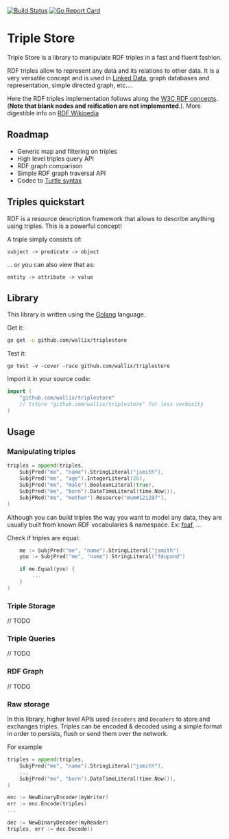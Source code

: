 [![Build Status](https://api.travis-ci.org/wallix/triplestore.svg?branch=master)](https://travis-ci.org/wallix/triplestore)
[![Go Report Card](https://goreportcard.com/badge/github.com/wallix/triplestore)](https://goreportcard.com/report/github.com/wallix/triplestore)

# Triple Store

Triple Store is a library to manipulate RDF triples in a fast and fluent fashion.

RDF triples allow to represent any data and its relations to other data. It is a very versatile concept and is used in [Linked Data](https://en.wikipedia.org/wiki/Linked_data), graph databases and representation, simple directed graph, etc....

Here the RDF triples implementation follows along the [W3C RDF concepts](https://www.w3.org/TR/rdf11-concepts/). (**Note that blank nodes and reification are not implemented**.). More digestible info on [RDF Wikipedia](https://en.wikipedia.org/wiki/Resource_Description_Framework)

## Roadmap

- Generic map and filtering on triples
- High level triples query API
- RDF graph comparison
- Simple RDF graph traversal API
- Codec to [Turtle syntax](https://en.wikipedia.org/wiki/Turtle_(syntax))

## Triples quickstart

RDF is a resource description framework that allows to describe anything using triples. This is a powerful concept!

A triple simply consists of:

```
subject -> predicate -> object
```

... or you can also view that as: 

```
entity -> attribute -> value
```

## Library 

This library is written using the [Golang](https://golang.org) language.

Get it:

```sh
go get -u github.com/wallix/triplestore
```

Test it:

```
go test -v -cover -race github.com/wallix/triplestore
```

Import it in your source code:

```go
import (
	"github.com/wallix/triplestore"
	// tstore "github.com/wallix/triplestore" for less verbosity
)
```

## Usage

### Manipulating triples

```go
triples = append(triples,
	SubjPred("me", "name").StringLiteral("jsmith"),
 	SubjPred("me", "age").IntegerLiteral(26),
 	SubjPred("me", "male").BooleanLiteral(true),
 	SubjPred("me", "born").DateTimeLiteral(time.Now()),
 	SubjPRed("me", "mother").Resource("mum#121287"),
)
```

Although you can build triples the way you want to model any data, they are usually built from known RDF vocabularies & namespace. Ex: [foaf](http://xmlns.com/foaf/spec/), ...

Check if triples are equal:

```go
	me := SubjPred("me", "name").StringLiteral("jsmith")
 	you := SubjPred("me", "name").StringLiteral("fdupond")

 	if me.Equal(you) {
 	 	...
 	}
)
```

### Triple Storage

// TODO

### Triple Queries

// TODO

### RDF Graph

// TODO

### Raw storage

In this library, higher level APIs used `Encoders` and `Decoders` to store and exchanges triples. Triples can be encoded & decoded using a simple format in order to persists, flush or send them over the network.

For example

```go
triples = append(triples,
	SubjPred("me", "name").StringLiteral("jsmith"),
	...
 	SubjPred("me", "born").DateTimeLiteral(time.Now()),
)

enc := NewBinaryEncoder(myWriter)
err := enc.Encode(triples)
...

dec := NewBinaryDecoder(myReader)
triples, err := dec.Decode()

```
